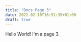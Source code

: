 ```yaml
---
title: "Docs Page 3"
date: 2022-02-10T16:51:35+01:00
draft: true
---
```


Hello World! I'm a page 3.
